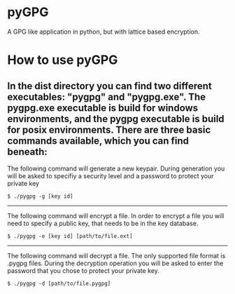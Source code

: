 # pyGPG
A GPG like application in python, but with lattice based encryption.

# How to use pyGPG
In the dist directory you can find two different executables: "pygpg" and "pygpg.exe".
The pygpg.exe executable is build for windows environments, and the pygpg executable is build
for posix environments. There are three basic commands available, which you can find beneath:
---
The following command will generate a new keypair. During generation you will be asked to specifiy
a security level and a password to protect your private key
```
$ ./pygpg -g [key id]
```
---
The following command will encrypt a file. In order to encrypt a file you will need to specify
a public key, that needs to be in the key database.
```
$ ./pygpg -e [key id] [path/to/file.ext]
```
---
The following command will decrypt a file. The only supported file format is .pygpg files.
During the decryption operation you will be asked to enter the password that you chose to
protect your private key.
```
$ ./pygpg -d [path/to/file.pygpg]
```
